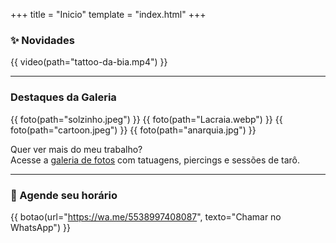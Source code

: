 +++
title = "Inicio"
template = "index.html"
+++

### ✨ Novidades
{{ video(path="tattoo-da-bia.mp4") }}

---

### Destaques da Galeria

<div class="galeria-preview">
  {{ foto(path="solzinho.jpeg") }}
  {{ foto(path="Lacraia.webp") }}
  {{ foto(path="cartoon.jpeg") }}
  {{ foto(path="anarquia.jpg") }}
</div>

Quer ver mais do meu trabalho?  
Acesse a [galeria de fotos](/galeria) com tatuagens, piercings e sessões de tarô.

---

### 📲 Agende seu horário

{{ botao(url="https://wa.me/5538997408087", texto="Chamar no WhatsApp") }}

